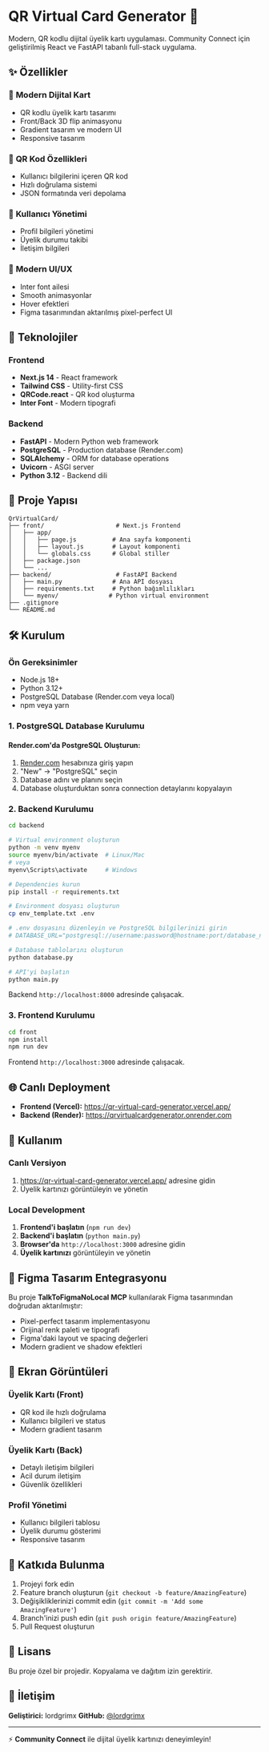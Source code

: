 # QR Virtual Card Generator 🎴

Modern, QR kodlu dijital üyelik kartı uygulaması. Community Connect için geliştirilmiş React ve FastAPI tabanlı full-stack uygulama.

## ✨ Özellikler

### 🎴 **Modern Dijital Kart**
- QR kodlu üyelik kartı tasarımı
- Front/Back 3D flip animasyonu
- Gradient tasarım ve modern UI
- Responsive tasarım

### 📱 **QR Kod Özellikleri**
- Kullanıcı bilgilerini içeren QR kod
- Hızlı doğrulama sistemi
- JSON formatında veri depolama

### 👤 **Kullanıcı Yönetimi**
- Profil bilgileri yönetimi
- Üyelik durumu takibi
- İletişim bilgileri

### 🎨 **Modern UI/UX**
- Inter font ailesi
- Smooth animasyonlar
- Hover efektleri
- Figma tasarımından aktarılmış pixel-perfect UI

## 🚀 Teknolojiler

### Frontend
- **Next.js 14** - React framework
- **Tailwind CSS** - Utility-first CSS
- **QRCode.react** - QR kod oluşturma
- **Inter Font** - Modern tipografi

### Backend
- **FastAPI** - Modern Python web framework
- **PostgreSQL** - Production database (Render.com)
- **SQLAlchemy** - ORM for database operations
- **Uvicorn** - ASGI server
- **Python 3.12** - Backend dili

## 📁 Proje Yapısı

```
QrVirtualCard/
├── front/                    # Next.js Frontend
│   ├── app/
│   │   ├── page.js          # Ana sayfa komponenti
│   │   ├── layout.js        # Layout komponenti
│   │   └── globals.css      # Global stiller
│   ├── package.json
│   └── ...
├── backend/                  # FastAPI Backend
│   ├── main.py              # Ana API dosyası
│   ├── requirements.txt     # Python bağımlılıkları
│   └── myenv/              # Python virtual environment
├── .gitignore
└── README.md
```

## 🛠️ Kurulum

### Ön Gereksinimler
- Node.js 18+
- Python 3.12+
- PostgreSQL Database (Render.com veya local)
- npm veya yarn

### 1. PostgreSQL Database Kurulumu

#### Render.com'da PostgreSQL Oluşturun:
1. [Render.com](https://render.com) hesabınıza giriş yapın
2. "New" → "PostgreSQL" seçin
3. Database adını ve planını seçin
4. Database oluşturduktan sonra connection detaylarını kopyalayın

### 2. Backend Kurulumu

```bash
cd backend

# Virtual environment oluşturun
python -m venv myenv
source myenv/bin/activate  # Linux/Mac
# veya
myenv\Scripts\activate     # Windows

# Dependencies kurun
pip install -r requirements.txt

# Environment dosyası oluşturun
cp env_template.txt .env

# .env dosyasını düzenleyin ve PostgreSQL bilgilerinizi girin
# DATABASE_URL="postgresql://username:password@hostname:port/database_name"

# Database tablolarını oluşturun
python database.py

# API'yi başlatın
python main.py
```

Backend `http://localhost:8000` adresinde çalışacak.

### 3. Frontend Kurulumu

```bash
cd front
npm install
npm run dev
```

Frontend `http://localhost:3000` adresinde çalışacak.

## 🌐 Canlı Deployment

- **Frontend (Vercel):** https://qr-virtual-card-generator.vercel.app/
- **Backend (Render):** https://qrvirtualcardgenerator.onrender.com

## 🎯 Kullanım

### Canlı Versiyon
1. https://qr-virtual-card-generator.vercel.app/ adresine gidin
2. Üyelik kartınızı görüntüleyin ve yönetin

### Local Development
1. **Frontend'i başlatın** (`npm run dev`)
2. **Backend'i başlatın** (`python main.py`)
3. **Browser'da** `http://localhost:3000` adresine gidin
4. **Üyelik kartınızı** görüntüleyin ve yönetin

## 🎨 Figma Tasarım Entegrasyonu

Bu proje **TalkToFigmaNoLocal MCP** kullanılarak Figma tasarımından doğrudan aktarılmıştır:

- Pixel-perfect tasarım implementasyonu
- Orijinal renk paleti ve tipografi
- Figma'daki layout ve spacing değerleri
- Modern gradient ve shadow efektleri

## 📱 Ekran Görüntüleri

### Üyelik Kartı (Front)
- QR kod ile hızlı doğrulama
- Kullanıcı bilgileri ve status
- Modern gradient tasarım

### Üyelik Kartı (Back)
- Detaylı iletişim bilgileri
- Acil durum iletişim
- Güvenlik özellikleri

### Profil Yönetimi
- Kullanıcı bilgileri tablosu
- Üyelik durumu gösterimi
- Responsive tasarım

## 🤝 Katkıda Bulunma

1. Projeyi fork edin
2. Feature branch oluşturun (`git checkout -b feature/AmazingFeature`)
3. Değişikliklerinizi commit edin (`git commit -m 'Add some AmazingFeature'`)
4. Branch'inizi push edin (`git push origin feature/AmazingFeature`)
5. Pull Request oluşturun

## 📄 Lisans

Bu proje özel bir projedir. Kopyalama ve dağıtım izin gerektirir.

## 👤 İletişim

**Geliştirici:** lordgrimx
**GitHub:** [@lordgrimx](https://github.com/lordgrimx)

---

⚡ **Community Connect** ile dijital üyelik kartınızı deneyimleyin! 